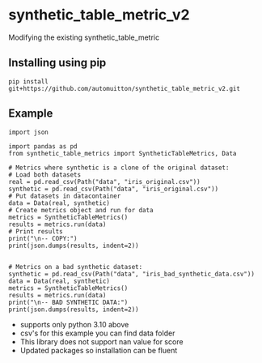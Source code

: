 # synthetic_table_metric_v2
Modifying the existing synthetic_table_metric 

## Installing using pip

    pip install git+https://github.com/automuitton/synthetic_table_metric_v2.git


## Example

    import json

    import pandas as pd
    from synthetic_table_metrics import SyntheticTableMetrics, Data

    # Metrics where synthetic is a clone of the original dataset:
    # Load both datasets
    real = pd.read_csv(Path("data", "iris_original.csv"))
    synthetic = pd.read_csv(Path("data", "iris_original.csv"))
    # Put datasets in datacontainer
    data = Data(real, synthetic)
    # Create metrics object and run for data
    metrics = SyntheticTableMetrics()
    results = metrics.run(data)
    # Print results
    print("\n-- COPY:")
    print(json.dumps(results, indent=2))


    # Metrics on a bad synthetic dataset:
    synthetic = pd.read_csv(Path("data", "iris_bad_synthetic_data.csv"))
    data = Data(real, synthetic)
    metrics = SyntheticTableMetrics()
    results = metrics.run(data)
    print("\n-- BAD SYNTHETIC DATA:")
    print(json.dumps(results, indent=2))

- supports only python 3.10 above
- csv's for this example you can find data folder
- This library does not support nan value for score
- Updated packages so installation can be fluent
